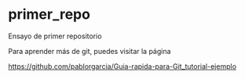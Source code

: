 # primer_repo
Ensayo de primer repositorio

Para aprender más de git, puedes visitar la página 

https://github.com/pablorgarcia/Guia-rapida-para-Git_tutorial-ejemplo
